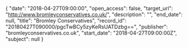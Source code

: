 {
  "date": "2018-04-27T09:00:00", 
  "open_access": false, 
  "target_url": "http://www.bromleyconservatives.co.uk/", 
  "description": "", 
  "end_date": null, 
  "title": "Bromley Conservatives", 
  "record_id": "20180427T090000/pgcTwBCy5zyKeRsUATDzbg==", 
  "publisher": "bromleyconservatives.co.uk", 
  "start_date": "2018-04-27T09:00:00Z", 
  "subject": null
}

